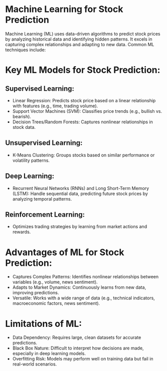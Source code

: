 # Machine Learning for Stock Prediction

Machine Learning (ML) uses data-driven algorithms to predict stock prices by analyzing historical data and identifying hidden patterns. It excels in capturing complex relationships and adapting to new data. Common ML techniques include:


# Key ML Models for Stock Prediction:

## Supervised Learning:

- Linear Regression: Predicts stock price based on a linear relationship with features (e.g., time, trading volume).
- Support Vector Machines (SVM): Classifies price trends (e.g., bullish vs. bearish).
- Decision Trees/Random Forests: Captures nonlinear relationships in stock data.

## Unsupervised Learning:

- K-Means Clustering: Groups stocks based on similar performance or volatility patterns.
## Deep Learning:

- Recurrent Neural Networks (RNNs) and Long Short-Term Memory (LSTM): Handle sequential data, predicting future stock prices by analyzing temporal patterns.

## Reinforcement Learning:

- Optimizes trading strategies by learning from market actions and rewards.

# Advantages of ML for Stock Prediction:

- Captures Complex Patterns: Identifies nonlinear relationships between variables (e.g., volume, news sentiment).
- Adapts to Market Dynamics: Continuously learns from new data, improving predictions.
- Versatile: Works with a wide range of data (e.g., technical indicators, macroeconomic factors, news sentiment).

# Limitations of ML:
- Data Dependency: Requires large, clean datasets for accurate predictions.
- Black Box Nature: Difficult to interpret how decisions are made, especially in deep learning models.
- Overfitting Risk: Models may perform well on training data but fail in real-world scenarios.